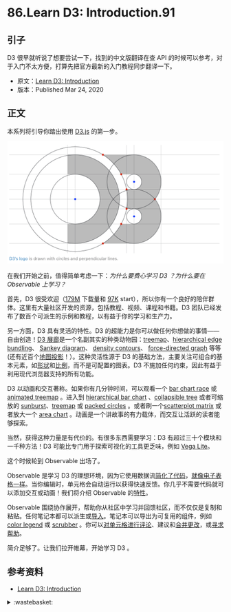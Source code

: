 # 86.Learn D3: Introduction.91

## <a name="start"></a> 引子
D3 很早就听说了想要尝试一下，找到的中文版翻译在查 API 的时候可以参考，对于入门不太方便，打算先把官方最新的入门教程同步翻译一下。

- 原文：[Learn D3: Introduction][url-1]
- 版本：Published Mar 24, 2020

## <a name="title1"></a> 正文
本系列将引导你踏出使用 [D3.js][url-2] 的第一步。

![86-logo][url-local-1]

在我们开始之前，值得简单考虑一下：*为什么要费心学习 D3 ？为什么要在 Observable 上学习？*

首先，D3 很受欢迎（[179M][url-3] 下载量和 [97K][url-4] start），所以你有一个良好的陪伴群体。这里有大量社区开发的资源，包括教程、视频、课程和书籍。D3 团队已经发布了数百个可派生的示例和教程，以有益于你的学习和生产力。

另一方面，D3 具有灵活的特性。D3 的超能力是你可以做任何你想做的事情——自由创造！[D3 展廊][url-5]是一个名副其实的种类动物园：[treemap][url-6]、[hierarchical edge bundling][url-7]、 [Sankey diagram][url-8]、 [density contours][url-9]、 [force-directed graph][url-10] 等等(还有近百个[地图投影][url-11]！）。这种灵活性源于 D3 的基础方法，主要关注可组合的基本元素，如[形状][url-12]和[比例][url-13]，而不是可配置的图表。D3 不施加任何约束，因此有益于利用现代浏览器支持的所有功能。

D3 以动画和交互著称。如果你有几分钟时间，可以观看一个 [bar chart race][url-14] 或 [animated treemap][url-15] 。进入到 [hierarchical bar chart][url-16] 、[collapsible tree][url-17] 或者可缩放的 [sunburst][url-18]、[treemap][url-19] 或 [packed circles][url-20] 。或者刷一个[scatterplot matrix][url-21] 或者放大一个 [area chart][url-22] 。动画是一个讲故事的有力载体，而交互让活跃的读者能够探索。

当然，获得这种力量是有代价的。有很多东西需要学习：D3 有超过三十个模块和一千种方法！D3 可能比专门用于探索可视化的工具更乏味，例如 [Vega Lite][url-23]。

这个时候轮到 Observable 出场了。

Observable 是学习 D3 的理想环境，因为它使用数据流[简化了代码][url-24]，[就像电子表格一样][url-25]。当你编辑时，单元格会自动运行以获得快速反馈。你几乎不需要代码就可以添加交互或动画！我们将介绍 Observable 的[特性][url-26]。

Observable 围绕协作展开，帮助你从社区中学习并回馈社区，而不仅仅是复制和粘贴。任何笔记本都可以派生或[导入][url-27]。笔记本可以导出为可复用的组件，例如 [color legend][url-28] 或 [scrubber][url-29] 。你可以[对单元格进行评论][url-30]、建议和[合并更改][url-31]，或[寻求帮助][url-32]。

简介足够了。让我们拉开帷幕，开始学习 D3 。


## <a name="reference"></a> 参考资料
- [Learn D3: Introduction][url-1]

[url-1]:https://observablehq.com/@d3/learn-d3
[url-2]:https://d3js.org/
[url-3]:https://observablehq.com/@mbostock/npm-daily-downloads?name=d3
[url-4]:https://github.com/d3/d3
[url-5]:https://observablehq.com/@d3/gallery
[url-6]:https://observablehq.com/@d3/treemap
[url-7]:https://observablehq.com/@d3/hierarchical-edge-bundling/2
[url-8]:https://observablehq.com/@d3/sankey-diagram
[url-9]:https://observablehq.com/@d3/density-contours
[url-10]:https://observablehq.com/@d3/disjoint-force-directed-graph
[url-11]:https://observablehq.com/@d3/world-map
[url-12]:https://medium.com/@mbostock/introducing-d3-shape-73f8367e6d12
[url-13]:https://medium.com/@mbostock/introducing-d3-scale-61980c51545f
[url-14]:https://observablehq.com/@d3/bar-chart-race
[url-15]:https://observablehq.com/@d3/animated-treemap
[url-16]:https://observablehq.com/@d3/hierarchical-bar-chart
[url-17]:https://observablehq.com/@d3/collapsible-tree
[url-18]:https://observablehq.com/@d3/zoomable-sunburst
[url-19]:https://observablehq.com/@d3/zoomable-treemap
[url-20]:https://observablehq.com/@d3/zoomable-circle-packing
[url-21]:https://observablehq.com/@d3/brushable-scatterplot-matrix
[url-22]:https://observablehq.com/@d3/zoomable-area-chart
[url-23]:https://vega.github.io/vega-lite/
[url-24]:https://medium.com/@mbostock/a-better-way-to-code-2b1d2876a3a0
[url-25]:https://observablehq.com/@observablehq/how-observable-runs
[url-26]:https://observablehq.com/@observablehq/observables-not-javascript
[url-27]:https://observablehq.com/@observablehq/introduction-to-imports
[url-28]:https://observablehq.com/@d3/color-legend
[url-29]:https://observablehq.com/@mbostock/scrubber
[url-30]:https://observablehq.com/@observablehq/suggestions-and-comments
[url-31]:https://observablehq.com/@observablehq/fork-share-merge
[url-32]:https://talk.observablehq.com/

[url-local-1]:./images/86/1.png

<details>
<summary>:wastebasket:</summary>

之前想着靠自己去探索《巫师 3》，最终发现是自己太天真了，没这类游戏经验，玩的很艰难，于是没玩下去。

这次决定参考别人的视频攻略，重新来过。

花了 10 多个小时终于出了新手村，也逐渐上手，体会到其中的乐趣。后面也不用完全靠教程了。

![86-poster][url-local-poster]

</details>

[url-local-poster]:./images/86/poster.jpg

